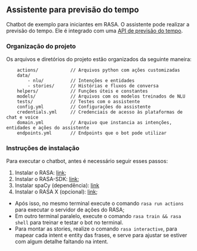 ## Assistente para previsão do tempo
Chatbot de exemplo para iniciantes em RASA. O assistente pode realizar a previsão do tempo. Ele é integrado com uma [API de previsão do tempo](http://servicos.cptec.inpe.br).



### Organização do projeto
Os arquivos e diretórios do projeto estão organizados da seguinte maneira:

```
    actions/            // Arquivos python com ações customizadas
    data/
        - nlu/          // Intenções e entidades          
        - stories/      // Histórias e fluxos de conversa
    helpers/            // Funções úteis e constantes
    models/             // Arquivos com os modelos treinados de NLU
    tests/              // Testes com o assistente
    config.yml          // Configurações do assistente
    credentials.yml     // Credenciais de acesso às plataformas de chat e voice
    domain.yml          // Arquivo que instancia as intenções, entidades e ações do assistente
    endpoints.yml       // Endpoints que o bot pode utilizar
```

### Instruções de instalação
Para executar o chatbot, antes é necessário seguir esses passos:
 1. Instalar o RASA: [link](https://rasa.com/docs/rasa/user-guide/installation/);
 2. Instalar o RASA-SDK: [link](https://rasa.com/docs/rasa/api/rasa-sdk/#installation);
 3. Instalar spaCy (dependência): [link](https://rasa.com/docs/rasa/user-guide/installation/#dependencies-for-spacy)
 4. Instalar o RASA X (opcional): [link](https://rasa.com/docs/rasa-x/installation-and-setup/installation-guide/);

 - Após isso, no mesmo terminal execute o comando `rasa run actions` para executar o servidor de ações do RASA;
 - Em outro terminal paralelo, execute o comando `rasa train && rasa shell` para treinar e testar o bot no terminal.
 - Para montar as stories, realize o comando `rasa interactive`, para mapear cada intent e entity das frases, e serve para ajustar se estiver com algum detalhe faltando na intent.